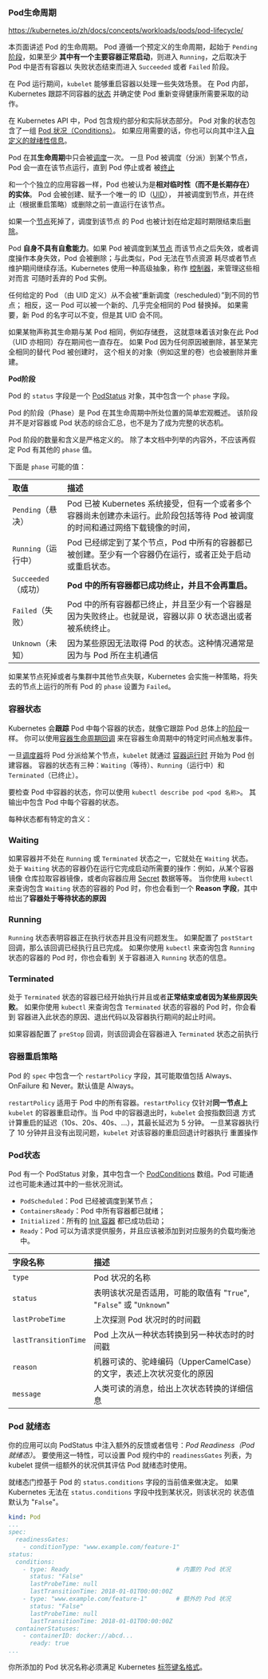 

### Pod生命周期

https://kubernetes.io/zh/docs/concepts/workloads/pods/pod-lifecycle/

本页面讲述 Pod 的生命周期。 Pod 遵循一个预定义的生命周期，起始于 `Pending` [阶段](https://kubernetes.io/zh/docs/concepts/workloads/pods/pod-lifecycle/#pod-phase)，如果至少 **其中有一个主要容器正常启动**，则进入 `Running`，之后取决于 Pod 中是否有容器以 失败状态结束而进入 `Succeeded` 或者 `Failed` 阶段。

在 Pod 运行期间，`kubelet` 能够重启容器以处理一些失效场景。 在 Pod 内部，Kubernetes 跟踪不同容器的[状态](https://kubernetes.io/zh/docs/concepts/workloads/pods/pod-lifecycle/#container-states) 并确定使 Pod 重新变得健康所需要采取的动作。

在 Kubernetes API 中，Pod 包含规约部分和实际状态部分。 Pod 对象的状态包含了一组 [Pod 状况（Conditions）](https://kubernetes.io/zh/docs/concepts/workloads/pods/pod-lifecycle/#pod-conditions)。 如果应用需要的话，你也可以向其中注入[自定义的就绪性信息](https://kubernetes.io/zh/docs/concepts/workloads/pods/pod-lifecycle/#pod-readiness-gate)。

Pod 在其**生命周期**中只会被[调度](https://kubernetes.io/zh/docs/concepts/scheduling-eviction/)一次。 一旦 Pod 被调度（分派）到某个节点，Pod 会一直在该节点运行，直到 Pod 停止或者 被[终止](https://kubernetes.io/zh/docs/concepts/workloads/pods/pod-lifecycle/#pod-termination)



和一个个独立的应用容器一样，Pod 也被认为是**相对临时性（而不是长期存在）的实体**。 Pod 会被创建、赋予一个唯一的 ID（[UID](https://kubernetes.io/zh/docs/concepts/overview/working-with-objects/names/#uids)）， 并被调度到节点，并在终止（根据重启策略）或删除之前一直运行在该节点。

如果一个[节点](https://kubernetes.io/zh/docs/concepts/architecture/nodes/)死掉了，调度到该节点 的 Pod 也被计划在给定超时期限结束后[删除](https://kubernetes.io/zh/docs/concepts/workloads/pods/pod-lifecycle/#pod-garbage-collection)。

Pod **自身不具有自愈能力**。如果 Pod 被调度到某[节点](https://kubernetes.io/zh/docs/concepts/architecture/nodes/) 而该节点之后失效，或者调度操作本身失效，Pod 会被删除；与此类似，Pod 无法在节点资源 耗尽或者节点维护期间继续存活。Kubernetes 使用一种高级抽象，称作 [控制器](https://kubernetes.io/zh/docs/concepts/architecture/controller/)，来管理这些相对而言 可随时丢弃的 Pod 实例。

任何给定的 Pod （由 UID 定义）从不会被“重新调度（rescheduled）”到不同的节点； 相反，这一 Pod 可以被一个新的、几乎完全相同的 Pod 替换掉。 如果需要，新 Pod 的名字可以不变，但是其 UID 会不同。

如果某物声称其生命期与某 Pod 相同，例如存储[卷](https://kubernetes.io/zh/docs/concepts/storage/volumes/)， 这就意味着该对象在此 Pod （UID 亦相同）存在期间也一直存在。 如果 Pod 因为任何原因被删除，甚至某完全相同的替代 Pod 被创建时， 这个相关的对象（例如这里的卷）也会被删除并重建。



**Pod阶段**

Pod 的 `status` 字段是一个 [PodStatus](https://kubernetes.io/docs/reference/generated/kubernetes-api/v1.20/#podstatus-v1-core) 对象，其中包含一个 `phase` 字段。

Pod 的阶段（Phase）是 Pod 在其生命周期中所处位置的简单宏观概述。 该阶段并不是对容器或 Pod 状态的综合汇总，也不是为了成为完整的状态机。

Pod 阶段的数量和含义是严格定义的。 除了本文档中列举的内容外，不应该再假定 Pod 有其他的 `phase` 值。

下面是 `phase` 可能的值：



| 取值                | 描述                                                         |
| :------------------ | :----------------------------------------------------------- |
| `Pending`（悬决）   | Pod 已被 Kubernetes 系统接受，但有一个或者多个容器尚未创建亦未运行。此阶段包括等待 Pod 被调度的时间和通过网络下载镜像的时间， |
| `Running`（运行中） | Pod 已经绑定到了某个节点，Pod 中所有的容器都已被创建。至少有一个容器仍在运行，或者正处于启动或重启状态。 |
| `Succeeded`（成功） | **Pod 中的所有容器都已成功终止，并且不会再重启。**           |
| `Failed`（失败）    | Pod 中的所有容器都已终止，并且至少有一个容器是因为失败终止。也就是说，容器以非 0 状态退出或者被系统终止。 |
| `Unknown`（未知）   | 因为某些原因无法取得 Pod 的状态。这种情况通常是因为与 Pod 所在主机通信 |

如果某节点死掉或者与集群中其他节点失联，Kubernetes 会实施一种策略，将失去的节点上运行的所有 Pod 的 `phase` 设置为 `Failed`。



### 容器状态

Kubernetes 会**跟踪** Pod 中每个容器的状态，就像它跟踪 Pod 总体上的[阶段](https://kubernetes.io/zh/docs/concepts/workloads/pods/pod-lifecycle/#pod-phase)一样。 你可以使用[容器生命周期回调](https://kubernetes.io/zh/docs/concepts/containers/container-lifecycle-hooks/) 来在容器生命周期中的特定时间点触发事件。



一旦[调度器](https://kubernetes.io/docs/reference/generated/kube-scheduler/)将 Pod 分派给某个节点，`kubelet` 就通过 [容器运行时](https://kubernetes.io/zh/docs/setup/production-environment/container-runtimes) 开始为 Pod 创建容器。 容器的状态有三种：`Waiting`（等待）、`Running`（运行中）和 `Terminated`（已终止）。

要检查 Pod 中容器的状态，你可以使用 `kubectl describe pod <pod 名称>`。 其输出中包含 Pod 中每个容器的状态。

每种状态都有特定的含义：



### Waiting

如果容器并不处在 `Running` 或 `Terminated` 状态之一，它就处在 `Waiting` 状态。 处于 `Waiting` 状态的容器仍在运行它完成启动所需要的操作：例如，从某个容器镜像 仓库拉取容器镜像，或者向容器应用 [Secret](https://kubernetes.io/zh/docs/concepts/configuration/secret/) 数据等等。 当你使用 `kubectl` 来查询包含 `Waiting` 状态的容器的 Pod 时，你也会看到一个 **Reason 字段**，其中给出了**容器处于等待状态的原因**



### Running

`Running` 状态表明容器正在执行状态并且没有问题发生。 如果配置了 `postStart` 回调，那么该回调已经执行且已完成。 如果你使用 `kubectl` 来查询包含 `Running` 状态的容器的 Pod 时，你也会看到 关于容器进入 `Running` 状态的信息。



### Terminated

处于 `Terminated` 状态的容器已经开始执行并且或者**正常结束或者因为某些原因失败**。 如果你使用 `kubectl` 来查询包含 `Terminated` 状态的容器的 Pod 时，你会看到 容器进入此状态的原因、退出代码以及容器执行期间的起止时间。

如果容器配置了 `preStop` 回调，则该回调会在容器进入 `Terminated` 状态之前执行



### 容器重启策略

Pod 的 `spec` 中包含一个 `restartPolicy` 字段，其可能取值包括 Always、OnFailure 和 Never。默认值是 Always。

`restartPolicy` 适用于 Pod 中的所有容器。`restartPolicy` 仅针对**同一节点上** `kubelet` 的容器重启动作。当 Pod 中的容器退出时，`kubelet` 会按指数回退 方式计算重启的延迟（10s、20s、40s、...），其最长延迟为 5 分钟。 一旦某容器执行了 10 分钟并且没有出现问题，`kubelet` 对该容器的重启回退计时器执行 重置操作





### Pod状态

Pod 有一个 PodStatus 对象，其中包含一个 [PodConditions](https://kubernetes.io/docs/reference/generated/kubernetes-api/v1.20/#podcondition-v1-core) 数组。Pod 可能通过也可能未通过其中的一些状况测试。

- `PodScheduled`：Pod 已经被调度到某节点；
- `ContainersReady`：Pod 中所有容器都已就绪；
- `Initialized`：所有的 [Init 容器](https://kubernetes.io/zh/docs/concepts/workloads/pods/init-containers/) 都已成功启动；
- `Ready`：Pod 可以为请求提供服务，并且应该被添加到对应服务的负载均衡池中。



| 字段名称             | 描述                                                         |
| :------------------- | :----------------------------------------------------------- |
| `type`               | Pod 状况的名称                                               |
| `status`             | 表明该状况是否适用，可能的取值有 "`True`", "`False`" 或 "`Unknown`" |
| `lastProbeTime`      | 上次探测 Pod 状况时的时间戳                                  |
| `lastTransitionTime` | Pod 上次从一种状态转换到另一种状态时的时间戳                 |
| `reason`             | 机器可读的、驼峰编码（UpperCamelCase）的文字，表述上次状况变化的原因 |
| `message`            | 人类可读的消息，给出上次状态转换的详细信息                   |



### Pod 就绪态

你的应用可以向 PodStatus 中注入额外的反馈或者信号：*Pod Readiness（Pod 就绪态）*。 要使用这一特性，可以设置 Pod 规约中的 `readinessGates` 列表，为 kubelet 提供一组额外的状况供其评估 Pod 就绪态时使用。

就绪态门控基于 Pod 的 `status.conditions` 字段的当前值来做决定。 如果 Kubernetes 无法在 `status.conditions` 字段中找到某状况，则该状况的 状态值默认为 "`False`"。

```yaml
kind: Pod
...
spec:
  readinessGates:
    - conditionType: "www.example.com/feature-1"
status:
  conditions:
    - type: Ready                              # 内置的 Pod 状况
      status: "False"
      lastProbeTime: null
      lastTransitionTime: 2018-01-01T00:00:00Z
    - type: "www.example.com/feature-1"        # 额外的 Pod 状况
      status: "False"
      lastProbeTime: null
      lastTransitionTime: 2018-01-01T00:00:00Z
  containerStatuses:
    - containerID: docker://abcd...
      ready: true
...
```

你所添加的 Pod 状况名称必须满足 Kubernetes [标签键名格式](https://kubernetes.io/zh/docs/concepts/overview/working-with-objects/labels/#syntax-and-character-set)。